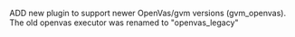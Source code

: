 ADD new plugin to support newer OpenVas/gvm versions (gvm_openvas). The old openvas executor was renamed to
 "openvas_legacy"
